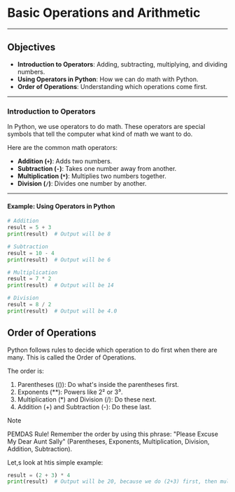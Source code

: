# **Basic Operations and Arithmetic**

---

## **Objectives**
- **Introduction to Operators**: Adding, subtracting, multiplying, and dividing numbers.
- **Using Operators in Python**: How we can do math with Python.
- **Order of Operations**: Understanding which operations come first.

---

### **Introduction to Operators**

In Python, we use operators to do math. These operators are special symbols that tell the computer what kind of math we want to do.

Here are the common math operators:
- **Addition (`+`)**: Adds two numbers.
- **Subtraction (`-`)**: Takes one number away from another.
- **Multiplication (`*`)**: Multiplies two numbers together.
- **Division (`/`)**: Divides one number by another.

---

#### **Example: Using Operators in Python**

```python
# Addition
result = 5 + 3
print(result)  # Output will be 8

# Subtraction
result = 10 - 4
print(result)  # Output will be 6

# Multiplication
result = 7 * 2
print(result)  # Output will be 14

# Division
result = 8 / 2
print(result)  # Output will be 4.0
```

## Order of Operations
Python follows rules to decide which operation to do first when there are many. This is called the Order of Operations.

The order is:

1. Parentheses (()): Do what's inside the parentheses first.
2. Exponents (**): Powers like 2² or 3³.
3. Multiplication (*) and Division (/): Do these next.
4. Addition (+) and Subtraction (-): Do these last.

> [!NOTE]
>  PEMDAS Rule!
> Remember the order by using this phrase: "Please Excuse My Dear Aunt Sally" (Parentheses, Exponents, Multiplication, Division, Addition, Subtraction).

Let,s look at htis simple example:
```python
result = (2 + 3) * 4
print(result)  # Output will be 20, because we do (2+3) first, then multiply by 4.
```

